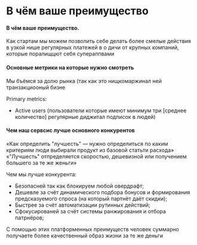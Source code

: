 # В чём ваше преимущество

#### В чём ваше преимущество.

Как стартам мы можем позволить себе делать более смелые действия в узкой нише регулярных платежей в о дичи от крупных компаний, которые поралищцют себя супераппвами

#### Основные метрики на которые нужно смотреть

Мы бъёмся за долю рынка \(так как это нищкомаржинал ней транзакциооный бизне

Primary metrics:

* Active users \(пользователи которые имеют минимум три \[среднее количество\] регулярные диджитал подписок в людей\)

#### Чем наш сервсис лучше основного конкурентов

«Как определить "лучшесть" — нужно определиться по каким критериям люди выбирали продукт из базовой статьти расхода» «"Лучшесть" отпределяется скоростью, дешевизной или получением большего за те же женьги»

Чем мы лучше конкурента:

* Безопасней так как блокируем любой овердрафт;
* Дешевле за счёт динамического подбора бонусов и формирования предсказуемого спроса \(на который партнёт даёт скидки\);
* Быстрее за счёт автоматизации рутинных действий; 
* Сфокусированей за счёт системы ранжирования и отбора патрнёров;

С помощью этих платформенных преимуществ человек суммарно получаете более качественный образ жизни за те же деньги

